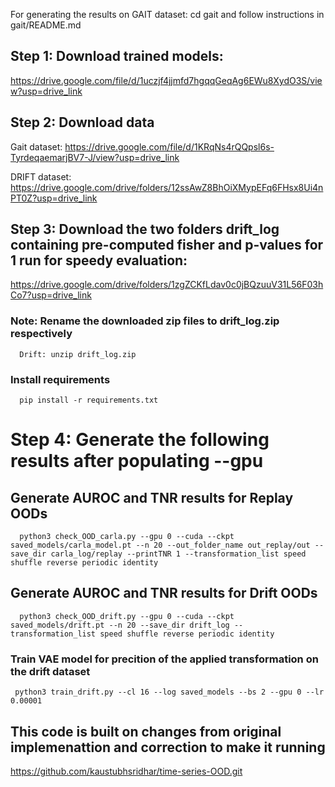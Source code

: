 
For generating the results on GAIT dataset: cd gait and follow instructions in gait/README.md


## Step 1: Download trained models:

https://drive.google.com/file/d/1uczjf4jjmfd7hgqqGeqAg6EWu8XydO3S/view?usp=drive_link

## Step 2: Download data 

Gait dataset: https://drive.google.com/file/d/1KRqNs4rQQpsl6s-TyrdeqaemarjBV7-J/view?usp=drive_link

DRIFT dataset: https://drive.google.com/drive/folders/12ssAwZ8BhOiXMypEFq6FHsx8Ui4nPT0Z?usp=drive_link
      
## Step 3: Download the two folders drift_log containing pre-computed fisher and p-values for 1 run for speedy evaluation:

https://drive.google.com/drive/folders/1zgZCKfLdav0c0jBQzuuV31L56F03hCo7?usp=drive_link

### Note: Rename the downloaded zip files to drift_log.zip respectively
      Drift: unzip drift_log.zip
      
### Install requirements 
      pip install -r requirements.txt
      
# Step 4: Generate the following results after populating --gpu

## Generate AUROC and TNR results for Replay OODs

      python3 check_OOD_carla.py --gpu 0 --cuda --ckpt saved_models/carla_model.pt --n 20 --out_folder_name out_replay/out --save_dir carla_log/replay --printTNR 1 --transformation_list speed shuffle reverse periodic identity

## Generate AUROC and TNR results for Drift OODs 
      python3 check_OOD_drift.py --gpu 0 --cuda --ckpt saved_models/drift.pt --n 20 --save_dir drift_log --transformation_list speed shuffle reverse periodic identity
### Train VAE model for precition of the applied transformation on the drift dataset
     python3 train_drift.py --cl 16 --log saved_models --bs 2 --gpu 0 --lr 0.00001


## This code is built on changes from original implemenattion and correction to make it running 
https://github.com/kaustubhsridhar/time-series-OOD.git
    
